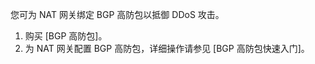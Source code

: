 您可为 NAT 网关绑定 BGP 高防包以抵御 DDoS 攻击。
1. 购买 [BGP 高防包]<!--(https://cloud.tencent.com/document/product/1021/31479)-->。
2. 为 NAT 网关配置 BGP 高防包，详细操作请参见 [BGP 高防包快速入门]<!--(https://cloud.tencent.com/document/product/1021/31463)-->。
